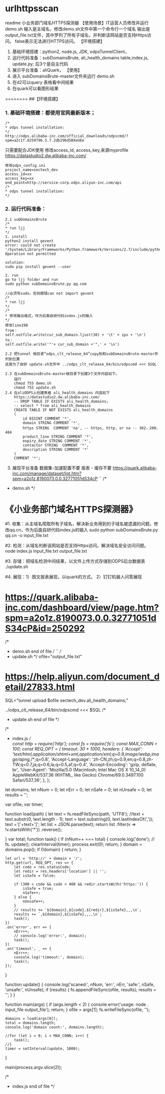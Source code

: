 # urlhttpsscan
readme
小业务部门域名HTTPS探测器
【使用场景】IT运营人员修改并运行 demo.sh 输入是主域名，修改demo.sh文件中第一个命令行一个域名
输出是output_file.txt文件，其中罗列了所有子域名，并判断该网站是否支持Https访问。
false表示无法进行HTTPS访问。
【环境搭建】
1. 基础环境搭建：python2, node.js, JDK, odpsTunnelClient，
2. 运行代码准备：subDomainsBrute, ali_health_domains table,index.js, update.py; 后3个是自主代码
3. 展示平台准备：aliQuark，
【使用】
1. 进入 subDomainsBrute-master文件夹运行 demo.sh
2. 在d2可以query 表格看中间结果
3. 在quark可以看图形结果

========
##【环境搭建】
### 1. 	基础环境搭建：都使用官网最新版本；
	/*
	* odps tunnel installation:
	*/
	http://odps.alibaba-inc.com/official_downloads/odpscmd/?spm=a2c1f.8259796.3.7.2db296d5BXeUEe
  只需要配合JDK使用
	修改access_id, access_key,来源myprofile https://datastudio2.dw.alibaba-inc.com/
	
	修改odps_config.ini
	project_name=sectech_dev
	access_id=xx
	access_key=xx
	end_point=http://service-corp.odps.aliyun-inc.com/api
	/*
	* odps tunnel installation:
	*/ 
### 2. 运行代码准备：
	2.1 subDomainsBrute
	/*
	* run ljj
	*/
	1. install 
	python2 install gevent
	error: could not create '/System/Library/Frameworks/Python.framework/Versions/2.7/include/python2.7/greenlet': Operation not permitted
	
	solution:
	sudo pip install gevent --user
	
	2. run
	go to ljj folder and run 
	sudo python subDomainsBrute.py qq.com
	
	//必须写sudo，否则报错can not import gevent
	/*
	* run ljj
	*/
	/*
	* 修改输出格式，作为后面自研代码index.js的输入
	*/
	修改line190 
	from：
	self.outfile.write(cur_sub_domain.ljust(30) + '\t' + ips + '\n')
	to：
	self.outfile.write('"'+ cur_sub_domain +'",' + '\n')

	2.2 把tunnel 根目录“odps_clt_release_64”copy到和subDomainsBrute-master并列到位置
	这是为了自研 update.sh文件中 ../odps_clt_release_64/bin/odpscmd <<< $SQL
	
	2.3 在subDomainsBrute-master根目录下创建3个文件内容如下。
		运行 
		chmod 755 demo.sh
		chmod 755 update.sh
	2.4 在aliODPS上创建表格 ali_health_domains 内容如下
		https://datastudio2.dw.alibaba-inc.com/
		-- DROP TABLE IF EXISTS ali_health_domains;
		-- select * from ali_health_domains
		CREATE TABLE IF NOT EXISTS ali_health_domains 
		(
		    id BIGINT COMMENT '*',
		    domain STRING COMMENT '*',
		    https STRING  COMMENT 'na', -- https, http, or na -- 302，200，404
		    product_line STRING COMMENT '*',
		    expiry_date STRING COMMENT '*',
		    contactor STRING  COMMENT '*',
		    description STRING COMMENT '*'
		)
		COMMENT '*';
3. 展现平台准备
	数据集-加速配置不要
	报表 - 缓存不要 
	https://quark.alibaba-inc.com/manage/dataset/list.htm?spm=a2o1z.8190073.0.0.32771051dS34cP
``
/*
* demo.sh
*/

# 《小业务部门域名HTTPS探测器》
#1. 收集：从主域名爬取所有子域名，解决新业务用到的子域名被遗漏的问题。修改qq.cn，作为后面自研代码index.js的输入
sudo python subDomainsBrute.py qq.cn -o input_file.txt


#2. 检测：从域名判断该网站是否支持Https访问。解决域名安全访问问题。
node index.js input_file.txt output_file.txt

#3. 存储：把域名检测中间结果，以文件上传方式存储到ODPS后台数据表
./update.sh

#4. 展现：1）图文报表展现，以quark的方式。 2）钉钉机器人问答展现
# https://quark.alibaba-inc.com/dashboard/view/page.htm?spm=a2o1z.8190073.0.0.32771051dS34cP&id=250292

/*
* demo.sh end of file
*/
``
/*
* update.sh
*/
ofile="output_file.txt"

# https://help.aliyun.com/document_detail/27833.html
SQL="tunnel upload  $ofile sectech_dev.ali_health_domains;"

../odps_clt_release_64/bin/odpscmd <<< $SQL
/*
* update.sh end of file
*/	

/*
* index.js
*/	
const http = require('http');
const fs = require('fs');
const MAX_CONN = 100;
const REQ_OPT = {
	timeout: 30 * 1000,
	headers: {
		'Accept': 'text/html,application/xhtml+xml,application/xml;q=0.9,image/webp,image/apng,*/*;q=0.8',
		'Accept-Language': 'zh-CN,zh;q=0.9,en;q=0.8,zh-TW;q=0.7,ja;q=0.6,la;q=0.5,af;q=0.4',
		'Accept-Encoding': 'gzip, deflate, br',
		'User-Agent': 'Mozilla/5.0 (Macintosh; Intel Mac OS X 10_14_0) AppleWebKit/537.36 (KHTML, like Gecko) Chrome/69.0.3497.100 Safari/537.36',
	},
};

let domains;
let nNum = 0;
let nErr = 0;
let nSafe = 0;
let nUnsafe = 0;
let results = '';

var ofile;
var timer;

function load(path) {
	let text = fs.readFileSync(path, 'UTF8');
	//text = text.substr(0, text.length - 1);
	text = text.substring(0, text.lastIndexOf(','));
	text ='['+text+']';
	let list = JSON.parse(text);
	return list
		.filter(v => !v.startsWith('*'))
		.reverse();

}
var total;
function task() {
	if (nNum++ === total) {
		console.log('done');
		// fs.
		update();
		clearInterval(timer);
		process.exit(0);
		return;
	}
	domain = domains.pop();
	if (!domain) {
		return;
	}

	let url = 'http://' + domain + '/';
	http.get(url, REQ_OPT, res => {
		let code = res.statusCode;
		let redir = res.headers['location'] || '';
		let isSafe = false;

		if (300 < code && code < 400 && redir.startsWith('https:')) {
			isSafe = true;
			nSafe++;
		} else {
			nUnsafe++;
		}
		// results += `${domain},${code},${redir},${isSafe},,,\n`;
		results += `,${domain},${isSafe},,,,\n`;
		task();
	})
	.on('error', err => {
		nErr++;
		// console.log('error:', domain);
		task();
	})
	.on('timeout', _ => {
		nErr++;
		console.log('timeout:', domain);
		task();
	});
}

function update() {
	console.log('scaned:', nNum, 'err:', nErr, 'safe:', nSafe, 'unsafe:', nUnsafe);
	if (results) {
		fs.appendFileSync(ofile, results);
		results = '';
	}
}


function main(args) {
	if (args.length < 2) {
		console.error('usage: node . input_file output_file');
		return;
	}
	ofile = args[1];
	fs.writeFileSync(ofile, '');


	domains = load(args[0]);
	total = domains.length;
	console.log('domain count:', domains.length);

	//for (let i = 0; i < MAX_CONN; i++) {
		task();
	//}
	timer = setInterval(update, 1000);
}

main(process.argv.slice(2));

/*
* index.js end of file
*/	




	
